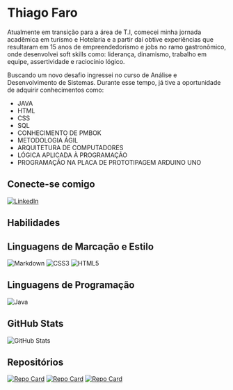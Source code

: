
# Thiago Faro
Atualmente em transição para a área de T.I, comecei minha jornada acadêmica em turismo e Hotelaria e a partir daí obtive experiências que resultaram em 15 anos de empreendedorismo e jobs no ramo gastronômico, onde desenvolvei soft skills como: liderança, dinamismo, trabalho em equipe, assertividade e raciocínio lógico.

Buscando um novo desafio ingressei no curso de Análise e Desenvolvimento de Sistemas. Durante esse tempo, já tive a oportunidade de adquirir conhecimentos como:

- JAVA 
- HTML 
- CSS
- SQL 
- CONHECIMENTO DE PMBOK 
- METODOLOGIA ÁGIL 
- ARQUITETURA DE COMPUTADORES
- LÓGICA APLICADA À PROGRAMAÇÃO
- PROGRAMAÇÃO NA PLACA DE PROTOTIPAGEM ARDUINO UNO 

## Conecte-se comigo
[![LinkedIn](https://img.shields.io/badge/LinkedIn-000?style=for-the-badge&logo=linkedin&logoColor=0E76A8)](https://www.linkedin.com/in/thiagofaro/)
## Habilidades
## Linguagens de Marcação e Estilo
![Markdown](https://img.shields.io/badge/Markdown-000?style=for-the-badge&logo=markdown)
![CSS3](https://img.shields.io/badge/CSS3-000?style=for-the-badge&logo=css3&logoColor=264CE4) ![HTML5](https://img.shields.io/badge/HTML5-000?style=for-the-badge&logo=html5) 

## Linguagens de Programação
![Java](https://img.shields.io/badge/Java-000?style=for-the-badge&logo=java)



## GitHub Stats
![GitHub Stats](https://github-readme-stats.vercel.app/api?username=thfaro&theme=transparent&bg_color=000&border_color=30A3DC&show_icons=true&icon_color=30A3DC&title_color=E94D5F&text_color=FFF) 

## Repositórios
[![Repo Card](https://github-readme-stats.vercel.app/api/pin/?username=thfaro&repo=POO&bg_color=000&border_color=30A3DC&show_icons=true&icon_color=30A3DC&title_color=E94D5F&text_color=FFF)](https://github.com/thfaro/POO)
[![Repo Card](https://github-readme-stats.vercel.app/api/pin/?username=thfaro&repo=Trilha-Java-Basico&bg_color=000&border_color=30A3DC&show_icons=true&icon_color=30A3DC&title_color=E94D5F&text_color=FFF)](https://github.com/thfaro/Trilha-Java-Basico)
[![Repo Card](https://github-readme-stats.vercel.app/api/pin/?username=thfaro&repo=Smart-Trash-Can&bg_color=000&border_color=30A3DC&show_icons=true&icon_color=30A3DC&title_color=E94D5F&text_color=FFF)](https://github.com/thfaro/Smart-Trash-Can)

